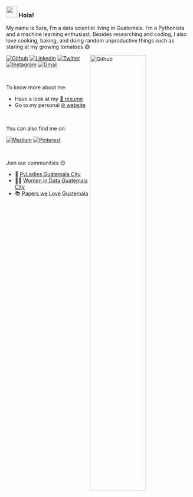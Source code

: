 
<!--img  alt="banner" src="https://github.com/montjoile/montjoile/blob/main/banner.jpg" />-->

### <img src="https://media.giphy.com/media/hvRJCLFzcasrR4ia7z/giphy.gif" width="30px"> Hola!


My name is Sara, I’m a data scientist living in Guatemala. I’m a Pythonista and a machine learning enthusiast. Besides researching and coding, I also love cooking, baking, and doing random unproductive things such as staring at my growing tomatoes 😅

<img width="55%" align="right" alt="Github" src="https://github.com/montjoile/montjoile/blob/main/image.svg" />

[![Github](https://img.shields.io/badge/-Github-330c83?style=flat&logo=Github&logoColor=white)](https://github.com/montjoile)
[![Linkedin](https://img.shields.io/badge/-LinkedIn-330c83?style=flat&logo=Linkedin&logoColor=white)](https://www.linkedin.com/in/sarairisgarcia)
[![Twitter](https://img.shields.io/badge/-Twitter-330c83?style=flat&logo=Twitter&logoColor=white)](https://twitter.com/montjoile)
[![Instagram](https://img.shields.io/badge/-Instagram-330c83?style=flat&labelColor=330c83&logo=instagram&logoColor=white)](https://www.instagram.com/sara_codes/)
[![Gmail](https://img.shields.io/badge/-Gmail-330c83?style=flat&logo=Gmail&logoColor=white)](mailto:sarairis.garcia@gmail.com)



&nbsp;

To know more about me:

* Have a look at my [📃 resume](https://www.sara-codes.com/pdf/CV.pdf)
* Go to my personal [🌐 website](https://www.sara-codes.com)

&nbsp;

You can also find me on:


[![Medium](https://img.shields.io/badge/-Medium-330c83?style=flat&logo=Medium&logoColor=white)](https://medium.com/@montjoile)
[![Pinterest](https://img.shields.io/badge/-Pinterest-330c83?style=flat&logo=Pinterest&logoColor=white)](https://pinterest.com/montjoile)


&nbsp;

Join our communities 😊

- 🐍 [PyLadies Guatemala City](https://twitter.com/pyladiesgtcity)
- 👩‍💻 [Women in Data Guatemala City](https://www.womenindata.org)
- 📚 [Papers we Love Guatemala](https://paperswelove.org)
